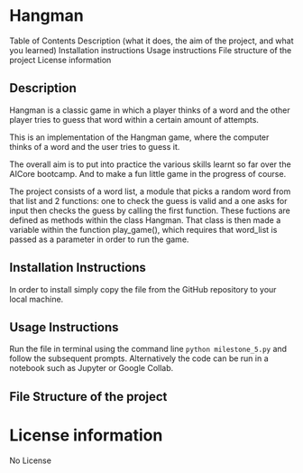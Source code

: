 # Hangman

Table of Contents 
Description (what it does, the aim of the project, and what you learned)
Installation instructions
Usage instructions
File structure of the project
License information

## Description
Hangman is a classic game in which a player thinks of a word and the other player tries to guess that word within a certain amount of attempts.

This is an implementation of the Hangman game, where the computer thinks of a word and the user tries to guess it. 

The overall aim is to put into practice the various skills learnt so far over the AICore bootcamp. And to make a fun little game in the progress of course. 

The project consists of a word list, a module that picks a random word from that list and 2 functions: one to check the guess is valid and a one asks for input then checks the guess by calling the first function. These fuctions are defined as methods within the class Hangman. That class is then made a variable within the function play_game(), which requires that word_list is passed as a parameter in order to run the game. 

## Installation Instructions 

In order to install simply copy the file from the GitHub repository to your local machine. 

## Usage Instructions 

Run the file in terminal using the command line `python milestone_5.py` and follow the subsequent prompts. Alternatively the code can be run in a notebook such as Jupyter or Google Collab.

## File Structure of the project 

# License information

No License
